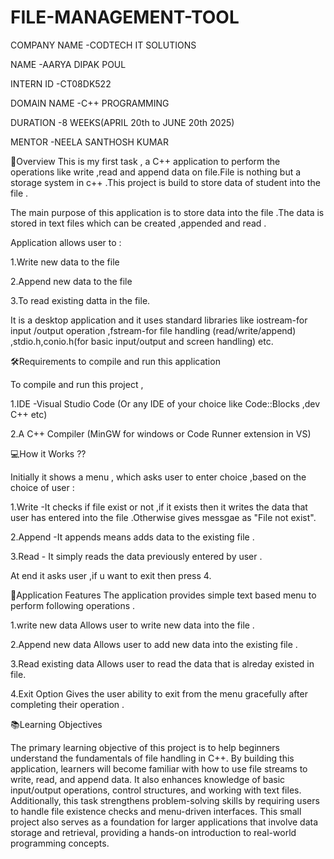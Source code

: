 # FILE-MANAGEMENT-TOOL

COMPANY NAME -CODTECH IT SOLUTIONS

NAME -AARYA DIPAK POUL

INTERN ID -CT08DK522

DOMAIN NAME -C++ PROGRAMMING

DURATION -8 WEEKS(APRIL 20th to JUNE 20th 2025)

MENTOR -NEELA SANTHOSH KUMAR

📌Overview This is my first task , a C++ application to perform the operations like write ,read and append data on file.File is nothing but a storage system in c++ .This project is build to store data of student into the file .

The main purpose of this application is to store data into the file .The data is stored in text files which can be created ,appended and read .

Application allows user to :

1.Write new data to the file

2.Append new data to the file

3.To read existing datta in the file.

It is a desktop application and it uses standard libraries like iostream-for input /output operation ,fstream-for file handling (read/write/append) ,stdio.h,conio.h(for basic input/output and screen handling) etc.

🛠️Requirements to compile and run this application

To compile and run this project ,

1.IDE -Visual Studio Code (Or any IDE of your choice like Code::Blocks ,dev C++ etc)

2.A C++ Compiler (MinGW for windows or Code Runner extension in VS)

💻How it Works ??

Initially it shows a menu , which asks user to enter choice ,based on the choice of user :

1.Write -It checks if file exist or not ,if it exists then it writes the data that user has entered into the file .Otherwise gives messgae as "File not exist".

2.Append -It appends means adds data to the existing file .

3.Read - It simply reads the data previously entered by user .

At end it asks user ,if u want to exit then press 4.

🎯Application Features The application provides simple text based menu to perform following operations .

1.write new data Allows user to write new data into the file .

2.Append new data Allows user to add new data into the existing file .

3.Read existing data Allows user to read the data that is alreday existed in file.

4.Exit Option Gives the user ability to exit from the menu gracefully after completing their operation .

📚Learning Objectives

The primary learning objective of this project is to help beginners understand the fundamentals of file handling in C++. By building this application, learners will become familiar with how to use file streams to write, read, and append data. It also enhances knowledge of basic input/output operations, control structures, and working with text files. Additionally, this task strengthens problem-solving skills by requiring users to handle file existence checks and menu-driven interfaces. This small project also serves as a foundation for larger applications that involve data storage and retrieval, providing a hands-on introduction to real-world programming concepts.
